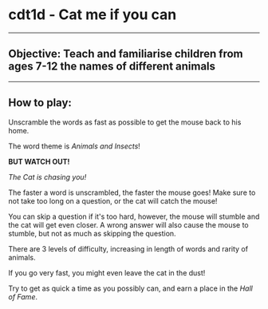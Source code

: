# cdt1d - Cat me if you can

--------------

## Objective: Teach and familiarise children from ages 7-12 the names of different animals

--------------


## How to play:

Unscramble the words as fast as possible to get the mouse back to his home.

The word theme is *Animals and Insects*!

**BUT WATCH OUT!**

*The Cat is chasing you!*

The faster a word is unscrambled, the faster the mouse goes! Make sure to not take too long on a question, or the cat will catch the mouse!

You can skip a question if it's too hard, however, the mouse will stumble and the cat will get even closer. A wrong answer will also cause the mouse to stumble, but not as much as skipping the question.

There are 3 levels of difficulty, increasing in length of words and rarity of animals.

If you go very fast, you might even leave the cat in the dust!

Try to get as quick a time as you possibly can, and earn a place in the *Hall of Fame*.
